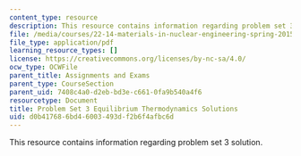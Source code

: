 ```yaml
---
content_type: resource
description: This resource contains information regarding problem set 3 solution.
file: /media/courses/22-14-materials-in-nuclear-engineering-spring-2015/d0b417686bd46003493df2b6f4afbc6d_MIT22_14S15_Pset3Sol.pdf
file_type: application/pdf
learning_resource_types: []
license: https://creativecommons.org/licenses/by-nc-sa/4.0/
ocw_type: OCWFile
parent_title: Assignments and Exams
parent_type: CourseSection
parent_uid: 7408c4a0-d2eb-bd3e-c661-0fa9b540a4f6
resourcetype: Document
title: Problem Set 3 Equilibrium Thermodynamics Solutions
uid: d0b41768-6bd4-6003-493d-f2b6f4afbc6d
---
```

This resource contains information regarding problem set 3 solution.